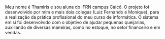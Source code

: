 Meu nome é Thamiris e sou aluna do  IFRN campus  Caicó. O projeto foi desenvolvido por mim e mais dois colegas (Luiz Fernando e Monique), 
para a realização da prática profissional do meu curso de informática. O sistema em si foi desenvolvido com o objetivo de ajudar pequenas 
queijarias, auxiliando de diversas maneiras, como no estoque, no setor financeiro e em vendas.
